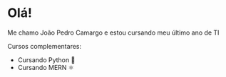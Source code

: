# Olá!
Me chamo João Pedro Camargo e estou cursando meu último ano de TI

Cursos complementares:
  - Cursando Python 🐍
  - Cursando MERN ⚛️
